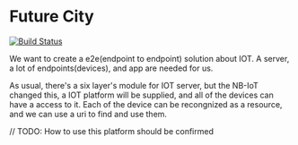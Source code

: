 # Future City
[![Build Status](https://travis-ci.org/aishenhaowe/futurecity.png)](https://travis-ci.org/aishenhaowe/futurecity)

We want to create a e2e(endpoint to endpoint) solution about IOT. A server, a lot of endpoints(devices), and app are needed for us.

As usual, there's a six layer's module for IOT server, but the NB-IoT changed this, a IOT platform will be supplied, and all of the devices can have a access to it. Each of the device can be recongnized as a resource, and we can use a uri to find and use them.

// TODO: How to use this platform should be confirmed
